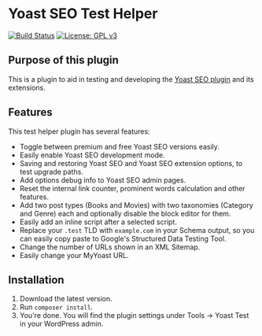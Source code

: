 Yoast SEO Test Helper
=====================

[![Build Status](https://api.travis-ci.org/Yoast/yoast-test-helper.svg?branch=master)](https://travis-ci.org/Yoast/wordpress-seo)
[![License: GPL v3](https://img.shields.io/badge/License-GPL%20v3-blue.svg)](https://www.gnu.org/licenses/gpl-3.0)

Purpose of this plugin
----------------------

This is a plugin to aid in testing and developing the [Yoast SEO plugin](https://yoa.st/1ul) and its extensions.

Features
--------

This test helper plugin has several features:

* Toggle between premium and free Yoast SEO versions easily.
* Easily enable Yoast SEO development mode.
* Saving and restoring Yoast SEO and Yoast SEO extension options, to test upgrade paths.
* Add options debug info to Yoast SEO admin pages.
* Reset the internal link counter, prominent words calculation and other features.
* Add two post types (Books and Movies) with two taxonomies (Category and Genre) each and optionally disable the block editor for them.
* Easily add an inline script after a selected script.
* Replace your `.test` TLD with `example.com` in your Schema output, so you can easily copy paste to Google's Structured Data Testing Tool.
* Change the number of URLs shown in an XML Sitemap.
* Easily change your MyYoast URL.

Installation
------------

1. Download the latest version.
2. Run `composer install`.
3. You're done. You will find the plugin settings under Tools → Yoast Test in your WordPress admin.
